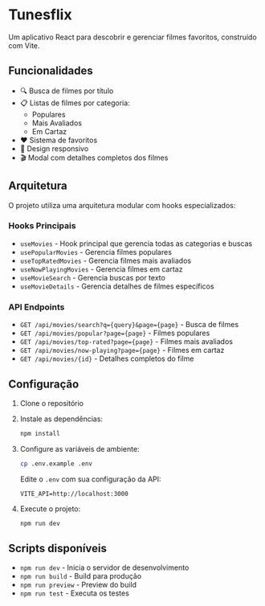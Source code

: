 # Tunesflix

Um aplicativo React para descobrir e gerenciar filmes favoritos, construído com Vite.

## Funcionalidades

- 🔍 Busca de filmes por título
- 📋 Listas de filmes por categoria:
  - Populares
  - Mais Avaliados
  - Em Cartaz
- ❤️ Sistema de favoritos
- 📱 Design responsivo
- 🎬 Modal com detalhes completos dos filmes

## Arquitetura

O projeto utiliza uma arquitetura modular com hooks especializados:

### Hooks Principais

- `useMovies` - Hook principal que gerencia todas as categorias e buscas
- `usePopularMovies` - Gerencia filmes populares
- `useTopRatedMovies` - Gerencia filmes mais avaliados
- `useNowPlayingMovies` - Gerencia filmes em cartaz
- `useMovieSearch` - Gerencia buscas por texto
- `useMovieDetails` - Gerencia detalhes de filmes específicos

### API Endpoints

- `GET /api/movies/search?q={query}&page={page}` - Busca de filmes
- `GET /api/movies/popular?page={page}` - Filmes populares
- `GET /api/movies/top-rated?page={page}` - Filmes mais avaliados
- `GET /api/movies/now-playing?page={page}` - Filmes em cartaz
- `GET /api/movies/{id}` - Detalhes completos do filme

## Configuração

1. Clone o repositório
2. Instale as dependências:
   ```bash
   npm install
   ```
3. Configure as variáveis de ambiente:

   ```bash
   cp .env.example .env
   ```

   Edite o `.env` com sua configuração da API:

   ```env
   VITE_API=http://localhost:3000
   ```

4. Execute o projeto:
   ```bash
   npm run dev
   ```

## Scripts disponíveis

- `npm run dev` - Inicia o servidor de desenvolvimento
- `npm run build` - Build para produção
- `npm run preview` - Preview do build
- `npm run test` - Executa os testes
